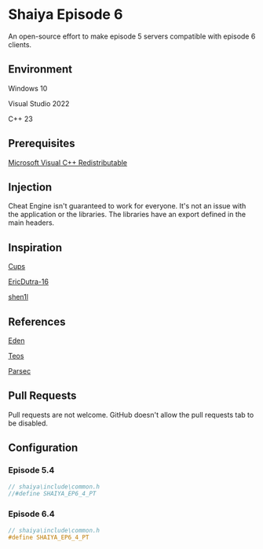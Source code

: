 # Shaiya Episode 6

An open-source effort to make episode 5 servers compatible with episode 6 clients.

## Environment

Windows 10

Visual Studio 2022

C++ 23

## Prerequisites

[Microsoft Visual C++ Redistributable](https://aka.ms/vs/17/release/vc_redist.x86.exe)

## Injection

Cheat Engine isn't guaranteed to work for everyone. It's not an issue with the application or the libraries. The libraries have an export defined in the main headers.

## Inspiration

[Cups](https://www.elitepvpers.com/forum/shaiya-pserver-guides-releases/4653021-shaiya-library.html)

[EricDutra-16](https://www.elitepvpers.com/forum/shaiya-pserver-guides-releases/4189218-release-wip-ep6-source-code.html)

[shen1l](https://www.elitepvpers.com/forum/shaiya-pserver-guides-releases/3669922-release-ep6-itemmall-fixed.html)

## References

[Eden](https://github.com/tristonplummer/Eden)

[Teos](https://github.com/ShaiyaTeos/Teos)

[Parsec](https://github.com/matigramirez/Parsec)

## Pull Requests

Pull requests are not welcome. GitHub doesn't allow the pull requests tab to be disabled.

## Configuration

### Episode 5.4

```cpp
// shaiya\include\common.h
//#define SHAIYA_EP6_4_PT
```

### Episode 6.4

```cpp
// shaiya\include\common.h
#define SHAIYA_EP6_4_PT
```
